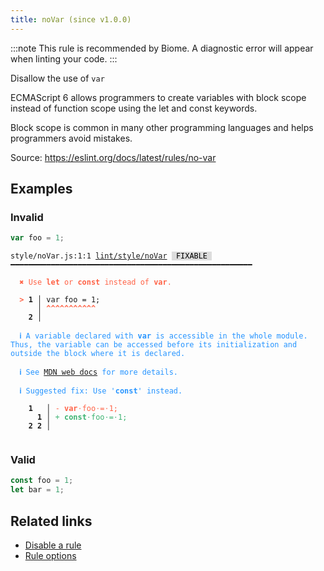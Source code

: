 ```yaml
---
title: noVar (since v1.0.0)
---
```



:::note
This rule is recommended by Biome. A diagnostic error will appear when linting your code.
:::

Disallow the use of `var`

ECMAScript 6 allows programmers to create variables with block scope instead of function scope using the let and const keywords.

Block scope is common in many other programming languages and helps programmers avoid mistakes.

Source: https://eslint.org/docs/latest/rules/no-var

## Examples

### Invalid

```jsx
var foo = 1;
```

<pre class="language-text"><code class="language-text">style/noVar.js:1:1 <a href="https://biomejs.dev/linter/rules/no-var">lint/style/noVar</a> <span style="color: #000; background-color: #ddd;"> FIXABLE </span> ━━━━━━━━━━━━━━━━━━━━━━━━━━━━━━━━━━━━━━━━━━━━━━━━━━━━━━

<strong><span style="color: Tomato;">  </span></strong><strong><span style="color: Tomato;">✖</span></strong> <span style="color: Tomato;">Use </span><span style="color: Tomato;"><strong>let</strong></span><span style="color: Tomato;"> or </span><span style="color: Tomato;"><strong>const</strong></span><span style="color: Tomato;"> instead of </span><span style="color: Tomato;"><strong>var</strong></span><span style="color: Tomato;">.</span>
  
<strong><span style="color: Tomato;">  </span></strong><strong><span style="color: Tomato;">&gt;</span></strong> <strong>1 │ </strong>var foo = 1;
   <strong>   │ </strong><strong><span style="color: Tomato;">^</span></strong><strong><span style="color: Tomato;">^</span></strong><strong><span style="color: Tomato;">^</span></strong><strong><span style="color: Tomato;">^</span></strong><strong><span style="color: Tomato;">^</span></strong><strong><span style="color: Tomato;">^</span></strong><strong><span style="color: Tomato;">^</span></strong><strong><span style="color: Tomato;">^</span></strong><strong><span style="color: Tomato;">^</span></strong><strong><span style="color: Tomato;">^</span></strong><strong><span style="color: Tomato;">^</span></strong>
    <strong>2 │ </strong>
  
<strong><span style="color: rgb(38, 148, 255);">  </span></strong><strong><span style="color: rgb(38, 148, 255);">ℹ</span></strong> <span style="color: rgb(38, 148, 255);">A variable declared with </span><span style="color: rgb(38, 148, 255);"><strong>var</strong></span><span style="color: rgb(38, 148, 255);"> is accessible in the whole module. Thus, the variable can be accessed before its initialization and outside the block where it is declared.</span>
  
<strong><span style="color: rgb(38, 148, 255);">  </span></strong><strong><span style="color: rgb(38, 148, 255);">ℹ</span></strong> <span style="color: rgb(38, 148, 255);">See </span><span style="color: rgb(38, 148, 255);"><a href="https://developer.mozilla.org/en-US/docs/Web/JavaScript/Reference/Statements/var">MDN web docs</a></span><span style="color: rgb(38, 148, 255);"> for more details.</span>
  
<strong><span style="color: rgb(38, 148, 255);">  </span></strong><strong><span style="color: rgb(38, 148, 255);">ℹ</span></strong> <span style="color: rgb(38, 148, 255);">Suggested fix</span><span style="color: rgb(38, 148, 255);">: </span><span style="color: rgb(38, 148, 255);">Use '</span><span style="color: rgb(38, 148, 255);"><strong>const</strong></span><span style="color: rgb(38, 148, 255);">' instead.</span>
  
    <strong>1</strong>  <strong> │ </strong><span style="color: Tomato;">-</span> <span style="color: Tomato;"><strong>v</strong></span><span style="color: Tomato;"><strong>a</strong></span><span style="color: Tomato;"><strong>r</strong></span><span style="color: Tomato;"><span style="opacity: 0.8;">·</span></span><span style="color: Tomato;">f</span><span style="color: Tomato;">o</span><span style="color: Tomato;">o</span><span style="color: Tomato;"><span style="opacity: 0.8;">·</span></span><span style="color: Tomato;">=</span><span style="color: Tomato;"><span style="opacity: 0.8;">·</span></span><span style="color: Tomato;">1</span><span style="color: Tomato;">;</span>
      <strong>1</strong><strong> │ </strong><span style="color: MediumSeaGreen;">+</span> <span style="color: MediumSeaGreen;"><strong>c</strong></span><span style="color: MediumSeaGreen;"><strong>o</strong></span><span style="color: MediumSeaGreen;"><strong>n</strong></span><span style="color: MediumSeaGreen;"><strong>s</strong></span><span style="color: MediumSeaGreen;"><strong>t</strong></span><span style="color: MediumSeaGreen;"><span style="opacity: 0.8;">·</span></span><span style="color: MediumSeaGreen;">f</span><span style="color: MediumSeaGreen;">o</span><span style="color: MediumSeaGreen;">o</span><span style="color: MediumSeaGreen;"><span style="opacity: 0.8;">·</span></span><span style="color: MediumSeaGreen;">=</span><span style="color: MediumSeaGreen;"><span style="opacity: 0.8;">·</span></span><span style="color: MediumSeaGreen;">1</span><span style="color: MediumSeaGreen;">;</span>
    <strong>2</strong> <strong>2</strong><strong> │ </strong>  
  
</code></pre>

### Valid

```jsx
const foo = 1;
let bar = 1;
```

## Related links

- [Disable a rule](/linter/#disable-a-lint-rule)
- [Rule options](/linter/#rule-options)

